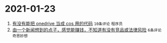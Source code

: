 # 2021-01-23

1. [有没有能把 onedrive 当成 cos 用的代码](https://www.v2ex.com/t/747583) `10条评论` `程序员`
1. [由一个新闻想到的点子，感觉能赚钱，不知道有没有竞品或法律风险](https://www.v2ex.com/t/747592) `6条评论` `奇思妙想`
